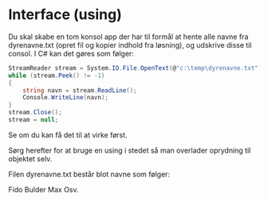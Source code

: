 ﻿# Interface (using)

Du skal skabe en tom konsol app der har til formål at hente alle navne fra dyrenavne.txt (opret fil og kopier indhold fra løsning), og udskrive disse til consol. I C# kan det gøres som følger:

```csharp
StreamReader stream = System.IO.File.OpenText(@"c:\temp\dyrenavne.txt");
while (stream.Peek() != -1)
{
    string navn = stream.ReadLine();
    Console.WriteLine(navn);
}
stream.Close();
stream = null;
```

Se om du kan få det til at virke først.

Sørg herefter for at bruge en using i stedet så man overlader oprydning til objektet selv.

Filen dyrenavne.txt består blot navne som følger:

Fido
Bulder
Max
Osv.
